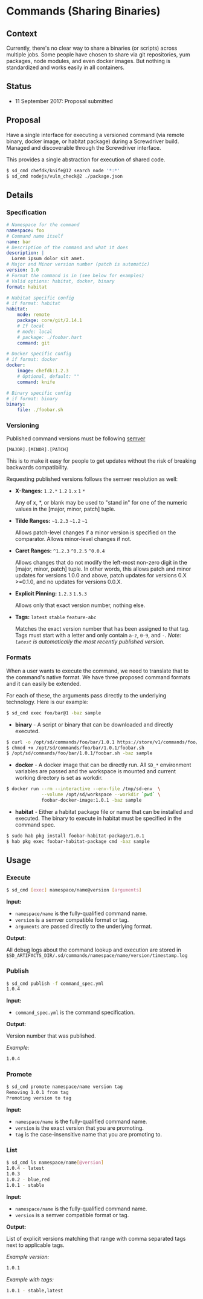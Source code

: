 # Commands (Sharing Binaries)

## Context

Currently, there's no clear way to share a binaries (or scripts) across multiple jobs.  Some people have chosen to share via git repositories, yum packages, node modules, and even docker images.  But nothing is standardized and works easily in all containers.

## Status

- 11 September 2017: Proposal submitted

## Proposal

Have a single interface for executing a versioned command (via remote binary, docker image, or habitat package) during a Screwdriver build.  Managed and discoverable through the Screwdriver interface.

This provides a single abstraction for execution of shared code.

```bash
$ sd_cmd chefdk/knife@12 search node '*:*'
$ sd_cmd nodejs/vuln_check@2 ./package.json
```

## Details

### Specification

```yaml
# Namespace for the command
namespace: foo
# Command name itself
name: bar
# Description of the command and what it does
description: |
  Lorem ipsum dolor sit amet.
# Major and Minor version number (patch is automatic)
version: 1.0
# Format the command is in (see below for examples)
# Valid options: habitat, docker, binary
format: habitat

# Habitat specific config
# if format: habitat
habitat:
    mode: remote
    package: core/git/2.14.1
    # If local
    # mode: local
    # package: ./foobar.hart
    command: git

# Docker specific config
# if format: docker
docker:
    image: chefdk:1.2.3
    # Optional, default: ""
    command: knife

# Binary specific config
# if format: binary
binary:
    file: ./foobar.sh
```

### Versioning

Published command versions must be following [semver](http://semver.org)

    [MAJOR].[MINOR].[PATCH]

This is to make it easy for people to get updates without the risk of breaking backwards compatibility.

Requesting published versions follows the semver resolution as well:

 - **X-Ranges:** `1.2.*` `1.2` `1.x` `1` `*`

    Any of x, *, or blank may be used to "stand in" for one of the numeric values in the [major, minor, patch] tuple.

 - **Tilde Ranges:** `~1.2.3` `~1.2` `~1`

    Allows patch-level changes if a minor version is specified on the comparator. Allows minor-level changes if not.

 - **Caret Ranges:** `^1.2.3` `^0.2.5` `^0.0.4`

    Allows changes that do not modify the left-most non-zero digit in the [major, minor, patch] tuple. In other words, this allows patch and minor updates for versions 1.0.0 and above, patch updates for versions 0.X >=0.1.0, and no updates for versions 0.0.X.

 - **Explicit Pinning:** `1.2.3` `1.5.3`

    Allows only that exact version number, nothing else.

 - **Tags:** `latest` `stable` `feature-abc`

    Matches the exact version number that has been assigned to that tag. Tags must start with a letter and only contain `a-z`, `0-9`, and `-`. *Note: `latest` is automatically the most recently published version.*

### Formats

When a user wants to execute the command, we need to translate that to the command's native format.  We have three proposed command formats and it can easily be extended.

For each of these, the arguments pass directly to the underlying technology.  Here is our example:

```bash
$ sd_cmd exec foo/bar@1 -baz sample
```

 - **binary** - A script or binary that can be downloaded and directly executed.

```bash
$ curl -o /opt/sd/commands/foo/bar/1.0.1 https://store/v1/commands/foo/bar/1.0.1/foobar.sh
$ chmod +x /opt/sd/commands/foo/bar/1.0.1/foobar.sh
$ /opt/sd/commands/foo/bar/1.0.1/foobar.sh -baz sample
```

 - **docker** - A docker image that can be directly run.  All `SD_*` environment variables are passed and the workspace is mounted and current working directory is set as workdir.

```bash
$ docker run --rm --interactive --env-file /tmp/sd-env  \
             --volume /opt/sd/workspace --workdir `pwd` \
             foobar-docker-image:1.0.1 -baz sample
```

 - **habitat** - Either a habitat package file or name that can be installed and executed.  The binary to execute in habitat must be specified in the command spec.

```bash
$ sudo hab pkg install foobar-habitat-package/1.0.1
$ hab pkg exec foobar-habitat-package cmd -baz sample
```

## Usage

### Execute

```bash
$ sd_cmd [exec] namespace/name@version [arguments]
```

**Input:**

 - `namespace/name` is the fully-qualified command name.
 - `version` is a semver compatible format or tag.
 - `arguments` are passed directly to the underlying format.

**Output:**

All debug logs about the command lookup and execution are stored in `$SD_ARTIFACTS_DIR/.sd/commands/namespace/name/version/timestamp.log`
### Publish

```bash
$ sd_cmd publish -f command_spec.yml
1.0.4
```

**Input:**

 - `command_spec.yml` is the command specification.

**Output:**

Version number that was published.

*Example:*

```bash
1.0.4
```

### Promote

```bash
$ sd_cmd promote namespace/name version tag
Removing 1.0.1 from tag
Promoting version to tag
```

**Input:**

 - `namespace/name` is the fully-qualified command name.
 - `version` is the exact version that you are promoting.
 - `tag` is the case-insensitive name that you are promoting to.

### List

```bash
$ sd_cmd ls namespace/name[@version]
1.0.4 - latest
1.0.3
1.0.2 - blue,red
1.0.1 - stable
```

**Input:**

 - `namespace/name` is the fully-qualified command name.
 - `version` is a semver compatible format or tag.

**Output:**

List of explicit versions matching that range with comma separated tags next to applicable tags.

*Example version:*

```bash
1.0.1
```

*Example with tags:*

```bash
1.0.1 - stable,latest
```
